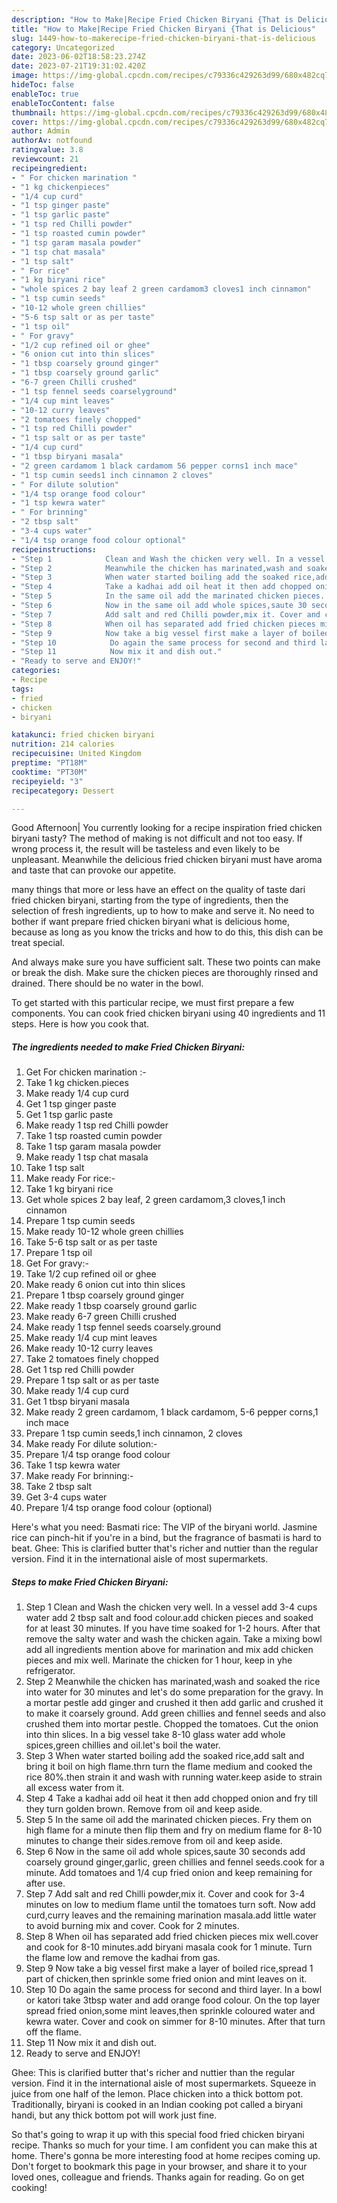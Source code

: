 ```yaml
---
description: "How to Make|Recipe Fried Chicken Biryani {That is Delicious"
title: "How to Make|Recipe Fried Chicken Biryani {That is Delicious"
slug: 1449-how-to-makerecipe-fried-chicken-biryani-that-is-delicious
category: Uncategorized
date: 2023-06-02T18:58:23.274Z
date: 2023-07-21T19:31:02.420Z
image: https://img-global.cpcdn.com/recipes/c79336c429263d99/680x482cq70/fried-chicken-biryani-recipe-main-photo.jpg
hideToc: false
enableToc: true
enableTocContent: false
thumbnail: https://img-global.cpcdn.com/recipes/c79336c429263d99/680x482cq70/fried-chicken-biryani-recipe-main-photo.jpg
cover: https://img-global.cpcdn.com/recipes/c79336c429263d99/680x482cq70/fried-chicken-biryani-recipe-main-photo.jpg
author: Admin
authorAv: notfound
ratingvalue: 3.8
reviewcount: 21
recipeingredient:
- " For chicken marination "
- "1 kg chickenpieces"
- "1/4 cup curd"
- "1 tsp ginger paste"
- "1 tsp garlic paste"
- "1 tsp red Chilli powder"
- "1 tsp roasted cumin powder"
- "1 tsp garam masala powder"
- "1 tsp chat masala"
- "1 tsp salt"
- " For rice"
- "1 kg biryani rice"
- "whole spices 2 bay leaf 2 green cardamom3 cloves1 inch cinnamon"
- "1 tsp cumin seeds"
- "10-12 whole green chillies"
- "5-6 tsp salt or as per taste"
- "1 tsp oil"
- " For gravy"
- "1/2 cup refined oil or ghee"
- "6 onion cut into thin slices"
- "1 tbsp coarsely ground ginger"
- "1 tbsp coarsely ground garlic"
- "6-7 green Chilli crushed"
- "1 tsp fennel seeds coarselyground"
- "1/4 cup mint leaves"
- "10-12 curry leaves"
- "2 tomatoes finely chopped"
- "1 tsp red Chilli powder"
- "1 tsp salt or as per taste"
- "1/4 cup curd"
- "1 tbsp biryani masala"
- "2 green cardamom 1 black cardamom 56 pepper corns1 inch mace"
- "1 tsp cumin seeds1 inch cinnamon 2 cloves"
- " For dilute solution"
- "1/4 tsp orange food colour"
- "1 tsp kewra water"
- " For brinning"
- "2 tbsp salt"
- "3-4 cups water"
- "1/4 tsp orange food colour optional"
recipeinstructions:
- "Step 1            Clean and Wash the chicken very well. In a vessel add 3-4 cups water add 2 tbsp salt and food colour.add chicken pieces and soaked for at least 30 minutes. If you have time soaked for 1-2 hours.  After that remove the salty water and wash the chicken again. Take a mixing bowl add all ingredients mention above for marination and mix add chicken pieces and mix well. Marinate the chicken for 1 hour, keep in yhe refrigerator."
- "Step 2            Meanwhile the chicken has marinated,wash and soaked the rice into water for 30 minutes and let&#39;s do some preparation for the gravy. In a mortar pestle add ginger and crushed it then add garlic and crushed it to make it coarsely ground. Add green chillies and fennel seeds and also crushed them into mortar pestle.  Chopped the tomatoes. Cut the onion into thin slices.  In a big vessel take 8-10 glass water add whole spices,green chillies and oil.let&#39;s boil the water."
- "Step 3            When water started boiling add the soaked rice,add salt and bring it boil on high flame.thrn turn the flame medium and cooked the rice 80%.then strain it and wash with running water.keep aside to strain all excess water from it."
- "Step 4            Take a kadhai add oil heat it then add chopped onion and fry till they turn golden brown. Remove from oil and keep aside."
- "Step 5            In the same oil add the marinated chicken pieces. Fry them on high flame for a minute then flip them and fry on medium flame for 8-10 minutes to change their sides.remove from oil and keep aside."
- "Step 6            Now in the same oil add whole spices,saute 30 seconds add coarsely ground ginger,garlic, green chillies and fennel seeds.cook for a minute.  Add tomatoes and 1/4 cup fried onion and keep remaining for after use."
- "Step 7            Add salt and red Chilli powder,mix it. Cover and cook for 3-4 minutes on low to medium flame until the tomatoes turn soft. Now add curd,curry leaves and the remaining marination masala.add little water to avoid burning mix and cover. Cook for 2 minutes."
- "Step 8            When oil has separated add fried chicken pieces mix well.cover and cook for 8-10 minutes.add biryani masala cook for 1 minute. Turn the flame low and remove the kadhai from gas."
- "Step 9            Now take a big vessel first make a layer of boiled rice,spread 1 part of chicken,then sprinkle some fried onion and mint leaves on it."
- "Step 10            Do again the same process for second and third layer. In a bowl or katori take 3tbsp water and add orange food colour.  On the top layer spread fried onion,some mint leaves,then sprinkle coloured water and kewra water. Cover and cook on simmer for 8-10 minutes. After that turn off the flame."
- "Step 11            Now mix it and dish out."
- "Ready to serve and ENJOY!"
categories:
- Recipe
tags:
- fried
- chicken
- biryani

katakunci: fried chicken biryani 
nutrition: 214 calories
recipecuisine: United Kingdom
preptime: "PT18M"
cooktime: "PT30M"
recipeyield: "3"
recipecategory: Dessert

---
```



Good Afternoon| You currently looking for a recipe inspiration fried chicken biryani tasty? The method of making is not difficult and not too easy. If wrong process it, the result will be tasteless and even likely to be unpleasant. Meanwhile the delicious fried chicken biryani must have aroma and taste that can provoke our appetite.






many things that more or less have an effect on the quality of taste dari fried chicken biryani, starting from the type of ingredients, then the selection of fresh ingredients, up to how to make and serve it. No need to bother if want prepare fried chicken biryani what is delicious home, because as long as you know the tricks and how to do this, this dish can be treat  special.


And always make sure you have sufficient salt. These two points can make or break the dish. Make sure the chicken pieces are thoroughly rinsed and drained. There should be no water in the bowl.


To get started with this particular recipe, we must first prepare a few components. You can cook fried chicken biryani using 40 ingredients and 11 steps. Here is how you cook that.

<!--inarticleads1-->

##### The ingredients needed to make Fried Chicken Biryani:

1. Get  For chicken marination :-
1. Take 1 kg chicken.pieces
1. Make ready 1/4 cup curd
1. Get 1 tsp ginger paste
1. Get 1 tsp garlic paste
1. Make ready 1 tsp red Chilli powder
1. Take 1 tsp roasted cumin powder
1. Take 1 tsp garam masala powder
1. Make ready 1 tsp chat masala
1. Take 1 tsp salt
1. Make ready  For rice:-
1. Take 1 kg biryani rice
1. Get whole spices 2 bay leaf, 2 green cardamom,3 cloves,1 inch cinnamon
1. Prepare 1 tsp cumin seeds
1. Make ready 10-12 whole green chillies
1. Take 5-6 tsp salt or as per taste
1. Prepare 1 tsp oil
1. Get  For gravy:-
1. Take 1/2 cup refined oil or ghee
1. Make ready 6 onion cut into thin slices
1. Prepare 1 tbsp coarsely ground ginger
1. Make ready 1 tbsp coarsely ground garlic
1. Make ready 6-7 green Chilli crushed
1. Make ready 1 tsp fennel seeds coarsely.ground
1. Make ready 1/4 cup mint leaves
1. Make ready 10-12 curry leaves
1. Take 2 tomatoes finely chopped
1. Get 1 tsp red Chilli powder
1. Prepare 1 tsp salt or as per taste
1. Make ready 1/4 cup curd
1. Get 1 tbsp biryani masala
1. Make ready 2 green cardamom, 1 black cardamom, 5-6 pepper corns,1 inch mace
1. Prepare 1 tsp cumin seeds,1 inch cinnamon, 2 cloves
1. Make ready  For dilute solution:-
1. Prepare 1/4 tsp orange food colour
1. Take 1 tsp kewra water
1. Make ready  For brinning:-
1. Take 2 tbsp salt
1. Get 3-4 cups water
1. Prepare 1/4 tsp orange food colour (optional)


Here&#39;s what you need: Basmati rice: The VIP of the biryani world. Jasmine rice can pinch-hit if you&#39;re in a bind, but the fragrance of basmati is hard to beat. Ghee: This is clarified butter that&#39;s richer and nuttier than the regular version. Find it in the international aisle of most supermarkets. 

<!--inarticleads2-->

##### Steps to make Fried Chicken Biryani:

1. Step 1            Clean and Wash the chicken very well. In a vessel add 3-4 cups water add 2 tbsp salt and food colour.add chicken pieces and soaked for at least 30 minutes. If you have time soaked for 1-2 hours.  After that remove the salty water and wash the chicken again. Take a mixing bowl add all ingredients mention above for marination and mix add chicken pieces and mix well. Marinate the chicken for 1 hour, keep in yhe refrigerator.
1. Step 2            Meanwhile the chicken has marinated,wash and soaked the rice into water for 30 minutes and let&#39;s do some preparation for the gravy. In a mortar pestle add ginger and crushed it then add garlic and crushed it to make it coarsely ground. Add green chillies and fennel seeds and also crushed them into mortar pestle.  Chopped the tomatoes. Cut the onion into thin slices.  In a big vessel take 8-10 glass water add whole spices,green chillies and oil.let&#39;s boil the water.
1. Step 3            When water started boiling add the soaked rice,add salt and bring it boil on high flame.thrn turn the flame medium and cooked the rice 80%.then strain it and wash with running water.keep aside to strain all excess water from it.
1. Step 4            Take a kadhai add oil heat it then add chopped onion and fry till they turn golden brown. Remove from oil and keep aside.
1. Step 5            In the same oil add the marinated chicken pieces. Fry them on high flame for a minute then flip them and fry on medium flame for 8-10 minutes to change their sides.remove from oil and keep aside.
1. Step 6            Now in the same oil add whole spices,saute 30 seconds add coarsely ground ginger,garlic, green chillies and fennel seeds.cook for a minute.  Add tomatoes and 1/4 cup fried onion and keep remaining for after use.
1. Step 7            Add salt and red Chilli powder,mix it. Cover and cook for 3-4 minutes on low to medium flame until the tomatoes turn soft. Now add curd,curry leaves and the remaining marination masala.add little water to avoid burning mix and cover. Cook for 2 minutes.
1. Step 8            When oil has separated add fried chicken pieces mix well.cover and cook for 8-10 minutes.add biryani masala cook for 1 minute. Turn the flame low and remove the kadhai from gas.
1. Step 9            Now take a big vessel first make a layer of boiled rice,spread 1 part of chicken,then sprinkle some fried onion and mint leaves on it.
1. Step 10            Do again the same process for second and third layer. In a bowl or katori take 3tbsp water and add orange food colour.  On the top layer spread fried onion,some mint leaves,then sprinkle coloured water and kewra water. Cover and cook on simmer for 8-10 minutes. After that turn off the flame.
1. Step 11            Now mix it and dish out.
1. Ready to serve and ENJOY!

Ghee: This is clarified butter that&#39;s richer and nuttier than the regular version. Find it in the international aisle of most supermarkets. Squeeze in juice from one half of the lemon. Place chicken into a thick bottom pot. Traditionally, biryani is cooked in an Indian cooking pot called a biryani handi, but any thick bottom pot will work just fine. 

So that's going to wrap it up with this special food fried chicken biryani recipe. Thanks so much for your time. I am confident you can make this at home. There's gonna be more interesting food at home recipes coming up. Don't forget to bookmark this page in your browser, and share it to your loved ones, colleague and friends. Thanks again for reading. Go on get cooking!
